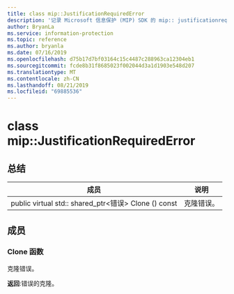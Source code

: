 ```yaml
---
title: class mip::JustificationRequiredError
description: '记录 Microsoft 信息保护 (MIP) SDK 的 mip:: justificationrequirederror 类。'
author: BryanLa
ms.service: information-protection
ms.topic: reference
ms.author: bryanla
ms.date: 07/16/2019
ms.openlocfilehash: d75b17d7bf03164c15c4487c288963ca12304eb1
ms.sourcegitcommit: fcde8b31f8685023f002044d3a1d1903e548d207
ms.translationtype: MT
ms.contentlocale: zh-CN
ms.lasthandoff: 08/21/2019
ms.locfileid: "69885536"
---
```

# <a name="class-mipjustificationrequirederror"></a>class mip::JustificationRequiredError 
  
## <a name="summary"></a>总结
 成员                        | 说明                                
--------------------------------|---------------------------------------------
public virtual std:: shared_ptr\<错误\> Clone () const  |  克隆错误。
  
## <a name="members"></a>成员
  
### <a name="clone-function"></a>Clone 函数
克隆错误。

  
**返回**:错误的克隆。